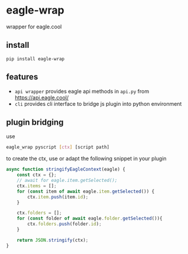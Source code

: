 # eagle-wrap
wrapper for eagle.cool

## install
```
pip install eagle-wrap
```

## features
- `api wrapper` provides eagle api methods in `api.py` from https://api.eagle.cool/
- `cli` provides cli interface to bridge js plugin into python environment

## plugin bridging
use

```bash
eagle_wrap pyscript [ctx] [script path]
```

to create the ctx, use or adapt the following snippet in your plugin
```js
async function stringifyEagleContext(eagle) {
    const ctx = {};
    // await for eagle.item.getSelected();
    ctx.items = [];
    for (const item of await eagle.item.getSelected()) {
        ctx.item.push(item.id);
    }

    ctx.folders = [];
    for (const folder of await eagle.folder.getSelected()){
        ctx.folders.push(folder.id);
    }

    return JSON.stringify(ctx);
}
```
